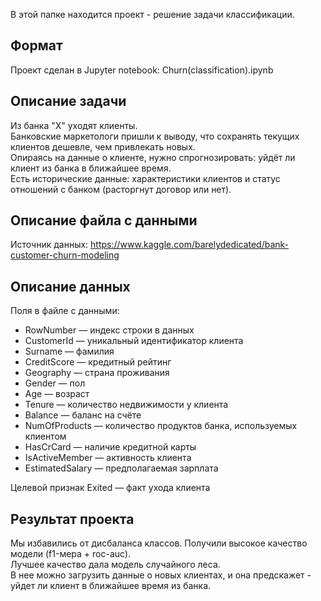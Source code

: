 В этой папке находится проект - решение задачи классификации.

## Формат

Проект сделан в Jupyter notebook: Churn(classification).ipynb

## Описание задачи

Из банка "X" уходят клиенты.\
Банковские маркетологи пришли к выводу, что сохранять текущих клиентов дешевле, чем привлекать новых.\
Опираясь на данные о клиенте, нужно спрогнозировать: уйдёт ли клиент из банка в ближайшее время.\
Есть исторические данные: характеристики клиентов и статус отношений с банком (расторгнут договор или нет).

## Описание файла с данными

Источник данных: https://www.kaggle.com/barelydedicated/bank-customer-churn-modeling

## Описание данных

Поля в файле с данными:
- RowNumber — индекс строки в данных
- CustomerId — уникальный идентификатор клиента
- Surname — фамилия
- CreditScore — кредитный рейтинг
- Geography — страна проживания
- Gender — пол
- Age — возраст
- Tenure — количество недвижимости у клиента
- Balance — баланс на счёте
- NumOfProducts — количество продуктов банка, используемых клиентом
- HasCrCard — наличие кредитной карты
- IsActiveMember — активность клиента
- EstimatedSalary — предполагаемая зарплата

Целевой признак Exited — факт ухода клиента

## Результат проекта

Мы избавились от дисбаланса классов. Получили высокое качество модели (f1-мера + roc-auc).\
Лучшее качество дала модель случайного леса.\
В нее можно загрузить данные о новых клиентах, и она предскажет - уйдет ли клиент в ближайшее время из банка.
